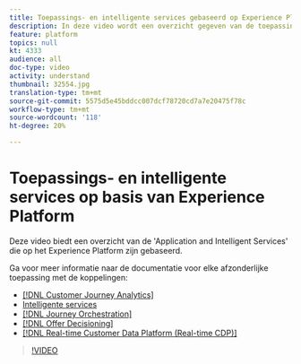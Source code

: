 ```yaml
---
title: Toepassings- en intelligente services gebaseerd op Experience Platform
description: In deze video wordt een overzicht gegeven van de toepassingsservices en de intelligente services die op Adobe Experience Platform zijn gebouwd. Deze services vormen een aanvulling op de Experience Cloud Applications&mdash;Real-time Customer Data Platform, Journey Orchestration, Customer Journey Analytics, Attribution AI en Customer AI.
feature: platform
topics: null
kt: 4333
audience: all
doc-type: video
activity: understand
thumbnail: 32554.jpg
translation-type: tm+mt
source-git-commit: 5575d5e45bddcc007dcf78720cd7a7e20475f78c
workflow-type: tm+mt
source-wordcount: '118'
ht-degree: 20%

---
```



# Toepassings- en intelligente services op basis van Experience Platform

Deze video biedt een overzicht van de &#39;Application and Intelligent Services&#39; die op het Experience Platform zijn gebaseerd.

Ga voor meer informatie naar de documentatie voor elke afzonderlijke toepassing met de koppelingen:

* [[!DNL Customer Journey Analytics]](https://docs.adobe.com/content/help/en/analytics-platform/using/cja-landing.html)
* [Intelligente services](https://experienceleague.adobe.com/docs/intelligent-services.html)
* [[!DNL Journey Orchestration]](https://docs.adobe.com/content/help/nl-NL/journeys/using/journey-orchestration-home.html)
* [[!DNL Offer Decisioning]](https://docs.adobe.com/content/help/en/offer-decisioning/using/offer-decisioning-home.html)
* [[!DNL Real-time Customer Data Platform (Real-time CDP)]](../../rtcdp/overview.md)

>[!VIDEO](https://video.tv.adobe.com/v/32554?quality=12&learn=on)




